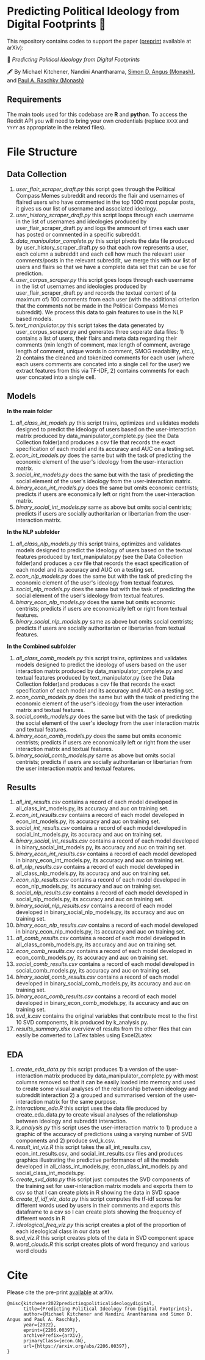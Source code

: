 # Predicting Political Ideology from Digital Footprints 👣

This repository contains codes to support the paper ([preprint](https://arxiv.org/abs/2206.00397) available at arXiv):

&#x1F4D3; _Predicting Political Ideology from Digital Footprints_

&#x1F58B; By Michael Kitchener, Nandini Anantharama, [Simon D. Angus (Monash)](https://research.monash.edu/en/persons/simon-angus), and [Paul A. Raschky (Monash)](https://research.monash.edu/en/persons/paul-raschky)

## Requirements

The main tools used for this codebase are **R** and **python**. To access the Reddit API you will need to bring your own credentials (replace `XXXX` and `YYYY` as appropriate in the related files).

# File Structure

## Data Collection

1. *user_flair_scraper_draft.py* this script goes through the Political Compass Memes subreddit and records the flair and usernames of flaired users who have commented in the top 1000 most popular posts, it gives us our list of username and associated ideology.
2. *user_history_scraper_draft.py* this script loops through each username in the list of usernames and ideologies produced by user_flair_scraper_draft.py and logs the ammount of times each user has posted or commented in a specific subreddit.
3. *data_manipulator_complete.py* this script pivots the data file produced by user_history_scraper_draft.py so that each row represents a user, each column a subreddit and each cell how much the relevant user comments/posts in the relevant subreddit, we merge this with our list of users and flairs so that we have a complete data set that can be use for prediction.
4. *user_corpus_scraper.py* this script goes loops through each username in the list of usernames and ideologies produced by user_flair_scraper_draft.py and records the textual content of (a maximum of) 100 comments from each user (with the additional criterion that the comments not be made in the Political Compass Memes subreddit). We process this data to gain features to use in the NLP based models.
5. *text_manipulator.py* this script takes the data generated by user_corpus_scraper.py and generates three seperate data files: 1) contains a list of users, their flairs and meta data regarding their comments (min length of comment, max length of comment, average length of comment, unique words in comment, SMOG readability, etc.), 2) contains the cleaned and tokenized comments for each user (where each users comments are concated into a single cell for the user) we extract features from this via TF-IDF, 2) contains comments for each user concated into a single cell. 

## Models

**In the main folder**

1. *all_class_int_models.py* this script trains, optimizes and validates models designed to predict the ideology of users based on the user-interaction matrix produced by data_manipulator_complete.py (see the Data Collection folder)and produces a csv file that records the exact specification of each model and its accuracy and AUC on a testing set.
2. *econ_int_models.py* does the same but with the task of predicting the economic element of the user's ideology from the user-interaction matrix.
3. *social_int_models.py* does the same but with the task of predicting the social element of the user's ideology from the user-interaction matrix.
4. *binary_econ_int_models.py* does the same but omits economic centrists; predicts if users are economically left or right from the user-interaction matrix.
5. *binary_social_int_models.py* same as above but omits social centrists; predicts if users are socially authoritarian or libertarian from the user-interaction matrix.

**In the NLP subfolder**

1. *all_class_nlp_models.py* this script trains, optimizes and validates models designed to predict the ideology of users based on the textual features produced by text_manipulator.py (see the Data Collection folder)and produces a csv file that records the exact specification of each model and its accuracy and AUC on a testing set.
2. *econ_nlp_models.py* does the same but with the task of predicting the economic element of the user's ideology from textual features.
3. *social_nlp_models.py* does the same but with the task of predicting the social element of the user's ideology from textual features.
4. *binary_econ_nlp_models.py* does the same but omits economic centrists; predicts if users are economically left or right from textual features.
5. *binary_social_nlp_models.py* same as above but omits social centrists; predicts if users are socially authoritarian or libertarian from textual features.

**In the Combined subfolder**

1. *all_class_comb_models.py* this script trains, optimizes and validates models designed to predict the ideology of users based on the user interaction matrix produced by data_manipulator_complete.py and textual features produced by text_manipulator.py (see the Data Collection folder)and produces a csv file that records the exact specification of each model and its accuracy and AUC on a testing set.
2. *econ_comb_models.py* does the same but with the task of predicting the economic element of the user's ideology from the user interaction matrix and textual features.
3. *social_comb_models.py* does the same but with the task of predicting the social element of the user's ideology from the user interaction matrix and textual features.
4. *binary_econ_comb_models.py* does the same but omits economic centrists; predicts if users are economically left or right from the user interaction matrix and textual features.
5. *binary_social_comb_models.py* same as above but omits social centrists; predicts if users are socially authoritarian or libertarian from the user interaction matrix and textual features.

## Results

1. *all_int_results.csv* contains a record of each model developed in all_class_int_models.py, its accuracy and auc on training set.
2. *econ_int_results.csv* contains a record of each model developed in econ_int_models.py, its accuracy and auc on training set.
3. *social_int_results.csv* contains a record of each model developed in social_int_models.py, its accuracy and auc on training set.
4. *binary_social_int_results.csv* contains a record of each model developed in binary_social_int_models.py, its accuracy and auc on training set.
5. *binary_econ_int_results.csv* contains a record of each model developed in binary_econ_int_models.py, its accuracy and auc on training set.
6. *all_nlp_results.csv* contains a record of each model developed in all_class_nlp_models.py, its accuracy and auc on training set.
7. *econ_nlp_results.csv* contains a record of each model developed in econ_nlp_models.py, its accuracy and auc on training set.
8. *social_nlp_results.csv* contains a record of each model developed in social_nlp_models.py, its accuracy and auc on training set.
9. *binary_social_nlp_results.csv* contains a record of each model developed in binary_social_nlp_models.py, its accuracy and auc on training set.
10. *binary_econ_nlp_results.csv* contains a record of each model developed in binary_econ_nlp_models.py, its accuracy and auc on training set.
11. *all_comb_results.csv* contains a record of each model developed in all_class_comb_models.py, its accuracy and auc on training set.
12. *econ_comb_results.csv* contains a record of each model developed in econ_comb_models.py, its accuracy and auc on training set.
13. *social_comb_results.csv* contains a record of each model developed in social_comb_models.py, its accuracy and auc on training set.
14. *binary_social_comb_results.csv* contains a record of each model developed in binary_social_comb_models.py, its accuracy and auc on training set.
15. *binary_econ_comb_results.csv* contains a record of each model developed in binary_econ_comb_models.py, its accuracy and auc on training set.
16. *svd_k.csv* contains the original variables that contribute most to the first 10 SVD components, it is produced by k_analysis.py.
17. *results_summary.xlsx* overview of results from the other files that can easily be converted to LaTex tables using Excel2Latex

## EDA

1. *create_eda_data.py* this script produces 1) a version of the user-interaction matrix produced by data_manipulator_complete.py with most columns removed so that it can be easily loaded into memory and used to create some visual analyses of the relationship between ideology and subreddit interaction 2) a grouped and summarised version of the user-interaction matrix for the same purpose.
2. *interactions_eda.R* this script uses the data file produced by create_eda_data.py to create visual analyses of the relationshup between ideology and subreddit interaction.
3. *k_analysis.py* this script uses the user-interaction matrix to 1) produce a graphic of the accuracy of predictions using a varying number of SVD components and 2) produce svd_k.csv.
4. *result_int_viz.R* this script takes the all_int_results.csv, econ_int_results.csv, and social_int_results.csv files and produces graphics illustrating the predictive performance of all the models developed in all_class_int_models.py, econ_class_int_models.py and social_class_int_models.py.
5. *create_svd_data.py* this script just computes the SVD components of the training set for user-interaction matrix models and exports them to csv so that I can create plots in R showing the data in SVD space
6. *create_tf_idf_viz_data.py* this script computes the tf-idf scores for different words used by users in their comments and exports this dataframe to a csv so I can create plots showing the frequency of different words in R
7. *ideological_freq_viz.py* this script creates a plot of the proportion of each ideological class in our data set
8. *svd_viz.R* this script creates plots of the data in SVD component space
9. *word_clouds.R* this script creates plots of word frequncy and various word clouds


# Cite
Please cite the pre-print [available](https://arxiv.org/abs/2206.00397) at arXiv.
```
@misc{kitchener2022predictingpoliticalideologydigital,
      title={Predicting Political Ideology from Digital Footprints}, 
      author={Michael Kitchener and Nandini Anantharama and Simon D. Angus and Paul A. Raschky},
      year={2022},
      eprint={2206.00397},
      archivePrefix={arXiv},
      primaryClass={econ.GN},
      url={https://arxiv.org/abs/2206.00397}, 
}
```
